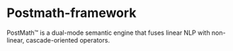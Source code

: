 # Postmath-framework
PostMath™ is a dual-mode semantic engine that fuses linear NLP with non-linear, cascade-oriented operators.
